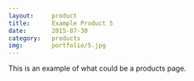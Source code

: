 ```yaml
---
layout: 	product
title:  	Example Product 5
date:   	2015-07-30
category: 	products
img: 		portfolio/5.jpg
---
```

This is an example of what could be a products page.
